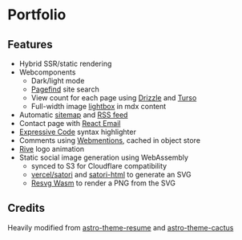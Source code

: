 # Portfolio

## Features

- Hybrid SSR/static rendering
- Webcomponents
  - Dark/light mode
  - [Pagefind](https://pagefind.app/) site search
  - View count for each page using [Drizzle](https://orm.drizzle.team/) and [Turso](https://turso.tech/)
  - Full-width image [lightbox](https://code.juliancataldo.com/component/astro-lightbox/) in mdx content
- Automatic [sitemap](https://docs.astro.build/en/guides/integrations-guide/sitemap/) and [RSS feed](https://docs.astro.build/en/guides/rss/)
- Contact page with [React Email](https://react.email/)
- [Expressive Code](https://expressive-code.com/) syntax highlighter
- Comments using [Webmentions](https://indieweb.org/Webmention), cached in object store
- [Rive](https://github.com/rive-app/rive-wasm) logo animation
- Static social image generation using WebAssembly
  - synced to S3 for Cloudflare compatibility
  - [vercel/satori](https://github.com/vercel/satori) and [satori-html](https://github.com/natemoo-re/satori-html) to generate an SVG
  - [Resvg Wasm](https://github.com/yisibl/resvg-js) to render a PNG from the SVG

## Credits

Heavily modified from [astro-theme-resume](https://github.com/srleom/astro-theme-resume) and
[astro-theme-cactus](https://github.com/chrismwilliams/astro-theme-cactus)
